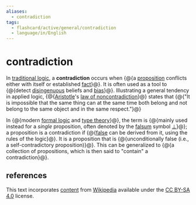 ```yaml
---
aliases:
  - contradiction
tags:
  - flashcard/active/general/contradiction
  - language/in/English
---
```


# contradiction

In [traditional logic](term%20logic.md), a __contradiction__ occurs when {@{a [proposition](proposition.md) conflicts either with itself or established [fact](fact.md)}@}. It is often used as a tool to {@{detect [disingenuous](deception.md) beliefs and [bias](bias.md)}@}. Illustrating a general tendency in applied logic, {@{[Aristotle](aristotle.md)'s [law of noncontradiction](law%20of%20noncontradiction.md)}@} states that {@{"It is impossible that the same thing can at the same time both belong and not belong to the same object and in the same respect."}@} <!--SR:!2025-10-01,297,330!2025-05-21,178,310!2025-08-17,263,330!2025-05-17,183,310-->

In {@{modern [formal logic](logic.md#formal%20logic) and [type theory](type%20theory.md)}@}, the term is {@{mainly used instead for a _single_ proposition, often denoted by the [falsum](up%20tack.md) symbol [$\bot$](bottom%20type.md)}@}; a proposition is a contradiction if {@{[false](false%20(logic).md) can be derived from it, using the rules of the logic}@}. It is a proposition that is {@{unconditionally false (i.e., a self-contradictory proposition)}@}. This can be generalized to {@{a collection of propositions, which is then said to "contain" a contradiction}@}. <!--SR:!2025-02-12,112,290!2025-09-14,283,330!2025-04-03,150,310!2025-04-21,169,310!2025-07-18,239,330-->

## references

This text incorporates [content](https://en.wikipedia.org/wiki/contradiction) from [Wikipedia](Wikipedia.md) available under the [CC BY-SA 4.0](https://creativecommons.org/licenses/by-sa/4.0/) license.
